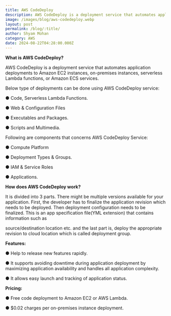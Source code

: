 ```yaml
---
title: AWS CodeDeploy
description: AWS CodeDeploy is a deployment service that automates application deployments
image: /images/blog/aws-codedeploy.webp
layout: post
permalink: /blog/:title/
author: Shyam Mohan
category: AWS
date: 2024-08-22T04:28:00.000Z
---
```

**What is AWS CodeDeploy?**

AWS CodeDeploy is a deployment service that automates application deployments to Amazon EC2 instances, on-premises instances, serverless Lambda functions, or Amazon ECS services.

Below type of deployments can be done using AWS CodeDeploy service:

● Code, Serverless Lambda Functions.

● Web & Configuration Files

● Executables and Packages.

● Scripts and Multimedia.

Following are components that concerns AWS CodeDeploy Service:

● Compute Platform

● Deployment Types & Groups.

● IAM & Service Roles

● Applications.

**How does AWS CodeDeploy work?**

It is divided into 3 parts. There might be multiple versions available for your application. First, the developer has to finalize the application revision which needs to be deployed. Then deployment configuration needs to be finalized. This is an app specification file(YML extension) that contains information such as

source/destination location etc. and the last part is, deploy the appropriate revision to cloud location which is called deployment group.

**Features:**

● Help to release new features rapidly.

● It supports avoiding downtime during application deployment by maximizing application availability and handles all application complexity.

● It allows easy launch and tracking of application status.

**Pricing:**

● Free code deployment to Amazon EC2 or AWS Lambda.

● $0.02 charges per on-premises instance deployment.

